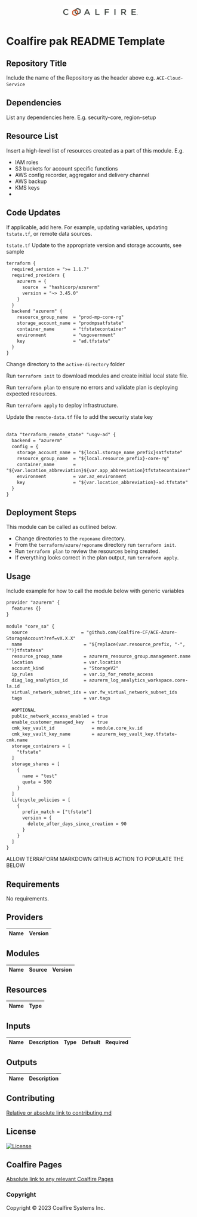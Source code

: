 <div align="center">
<img src="coalfire_logo.png" width="200">

</div>

# Coalfire pak README Template

## Repository Title

Include the name of the Repository as the header above e.g. `ACE-Cloud-Service`

## Dependencies

List any dependencies here. E.g. security-core, region-setup

## Resource List

Insert a high-level list of resources created as a part of this module. E.g.

- IAM roles
- S3 buckets for account specific functions
- AWS config recorder, aggregator and delivery channel 
- AWS backup
- KMS keys
- 

## Code Updates

If applicable, add here. For example, updating variables, updating `tstate.tf`, or remote data sources.

`tstate.tf` Update to the appropriate version and storage accounts, see sample

``` hcl
terraform {
  required_version = ">= 1.1.7"
  required_providers {
    azurerm = {
      source  = "hashicorp/azurerm"
      version = "~> 3.45.0"
    }
  }
  backend "azurerm" {
    resource_group_name  = "prod-mp-core-rg"
    storage_account_name = "prodmpsatfstate"
    container_name       = "tfstatecontainer"
    environment          = "usgovernment"
    key                  = "ad.tfstate"
  }
}
```

Change directory to the `active-directory` folder

Run `terraform init` to download modules and create initial local state file.

Run `terraform plan` to ensure no errors and validate plan is deploying expected resources.

Run `terraform apply` to deploy infrastructure.

Update the `remote-data.tf` file to add the security state key

``` hcl

data "terraform_remote_state" "usgv-ad" {
  backend = "azurerm"
  config = {
    storage_account_name = "${local.storage_name_prefix}satfstate"
    resource_group_name  = "${local.resource_prefix}-core-rg"
    container_name       = "${var.location_abbreviation}${var.app_abbreviation}tfstatecontainer"
    environment          = var.az_environment
    key                  = "${var.location_abbreviation}-ad.tfstate"
  }
}
```

## Deployment Steps

This module can be called as outlined below.

- Change directories to the `reponame` directory.
- From the `terraform/azure/reponame` directory run `terraform init`.
- Run `terraform plan` to review the resources being created.
- If everything looks correct in the plan output, run `terraform apply`.

## Usage

Include example for how to call the module below with generic variables

```hcl
provider "azurerm" {
  features {}
}

module "core_sa" {
  source                    = "github.com/Coalfire-CF/ACE-Azure-StorageAccount?ref=vX.X.X"
  name                       = "${replace(var.resource_prefix, "-", "")}tfstatesa"
  resource_group_name        = azurerm_resource_group.management.name
  location                   = var.location
  account_kind               = "StorageV2"
  ip_rules                   = var.ip_for_remote_access
  diag_log_analytics_id      = azurerm_log_analytics_workspace.core-la.id
  virtual_network_subnet_ids = var.fw_virtual_network_subnet_ids
  tags                       = var.tags

  #OPTIONAL
  public_network_access_enabled = true
  enable_customer_managed_key   = true
  cmk_key_vault_id              = module.core_kv.id
  cmk_key_vault_key_name        = azurerm_key_vault_key.tfstate-cmk.name
  storage_containers = [
    "tfstate"
  ]
  storage_shares = [
    {
      name = "test"
      quota = 500
    }
  ]
  lifecycle_policies = [
    {
      prefix_match = ["tfstate"]
      version = {
        delete_after_days_since_creation = 90
      }
    }
  ]
}
```

<!-- BEGIN_TF_DOCS -->

ALLOW TERRAFORM MARKDOWN GITHUB ACTION TO POPULATE THE BELOW

## Requirements

No requirements.

## Providers

| Name | Version |
|------|---------|

## Modules

| Name | Source | Version |
|------|--------|---------|

## Resources

| Name | Type |
|------|------|

## Inputs

| Name | Description | Type | Default | Required |
|------|-------------|------|---------|:--------:|

## Outputs

| Name | Description |
|------|-------------|

<!-- END_TF_DOCS -->

## Contributing

[Relative or absolute link to contributing.md](CONTRIBUTING.md)


## License

[![License](https://img.shields.io/badge/license-MIT-blue.svg)](https://opensource.org/license/mit/)


## Coalfire Pages

[Absolute link to any relevant Coalfire Pages](https://coalfire.com/)

### Copyright

Copyright © 2023 Coalfire Systems Inc.

